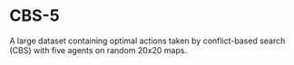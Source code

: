 # CBS-5

A large dataset containing optimal actions taken by conflict-based search (CBS) with five agents on random 20x20 maps. 
